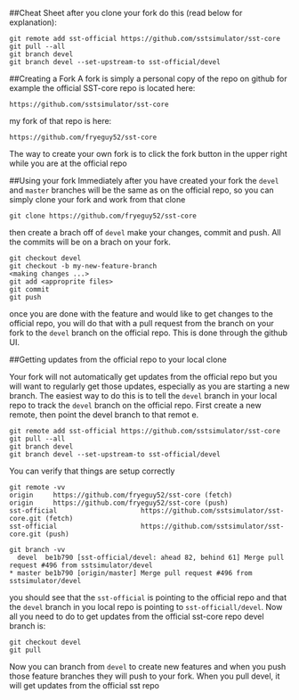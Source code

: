 ##Cheat Sheet
after you clone your fork do this (read below for explanation):

```
git remote add sst-official https://github.com/sstsimulator/sst-core
git pull --all
git branch devel
git branch devel --set-upstream-to sst-official/devel
```

##Creating a Fork
A fork is simply a personal copy of the repo on github for example the official SST-core repo is located here:

`https://github.com/sstsimulator/sst-core`

my fork of that repo is here:

`https://github.com/fryeguy52/sst-core`



The way to create your own fork is to click the fork button in the upper right while you are at the official repo


##Using your fork
Immediately after you have created your fork the `devel` and `master` branches will be the same as on the official repo, so you can simply clone your fork and work from that clone

```
git clone https://github.com/fryeguy52/sst-core
```

then create a brach off of `devel` make your changes, commit and push. All the commits will be on a brach on your fork.

```
git checkout devel
git checkout -b my-new-feature-branch
<making changes ...>
git add <approprite files>
git commit
git push
```

once you are done with the feature and would like to get changes to the official repo, you will do that with a pull request from the branch on your fork to the `devel` branch on the official repo. This is done through the github UI.


##Getting updates from the official repo to your local clone

Your fork will not automatically get updates from the official repo but you will want to regularly get those updates, especially as you are starting a new branch. The easiest way to do this is to tell the `devel` branch in your local repo to track the `devel` branch on the official repo. First create a new remote, then point the devel branch to that remot
e.

```
git remote add sst-official https://github.com/sstsimulator/sst-core
git pull --all
git branch devel
git branch devel --set-upstream-to sst-official/devel
```
You can verify that things are setup correctly

```
git remote -vv
origin	   https://github.com/fryeguy52/sst-core (fetch)
origin	   https://github.com/fryeguy52/sst-core (push)
sst-official					 https://github.com/sstsimulator/sst-core.git (fetch)
sst-official					 https://github.com/sstsimulator/sst-core.git (push)

git branch -vv
  devel  be1b790 [sst-official/devel: ahead 82, behind 61] Merge pull request #496 from sstsimulator/devel
* master be1b790 [origin/master] Merge pull request #496 from sstsimulator/devel
```
you should see that the `sst-official` is pointing to the official repo and that the `devel` branch in you local repo is pointing to `sst-officiall/devel`. Now all you need to do to get updates from the official sst-core repo devel branch is:

```
git checkout devel
git pull
```

Now you can branch from `devel` to create new features and when you push those feature branches they will push to your fork. When you pull devel, it will get updates from the official sst repo